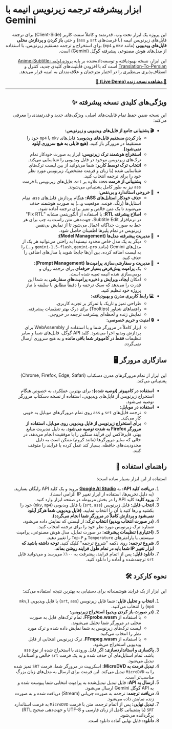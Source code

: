 # ابزار پیشرفته ترجمه زیرنویس انیمه با Gemini

<div dir="rtl">

این پروژه یک ابزار تحت وب، قدرتمند و کاملاً سمت کاربر (Client-Side) برای ترجمه فایل‌های زیرنویس انیمه (با فرمت‌های `srt` و `ass`) و حتی **باز کردن و پردازش محلی فایل‌های ویدیویی** (مانند `mkv` و `mp4`) برای استخراج و ترجمه مستقیم زیرنویس، با استفاده از مدل‌های هوش مصنوعی پیشرفته گوگل (Gemini) است.

این ابزار، نسخه بهبودیافته و توسعه‌داده‌شده بر پایه [پروژه اولیه Anime-Subtitle-Translation-To-Persian](https://github.com/Kthree-K3/Anime-Subtitle-Translation-To-Persian) است که با افزودن قابلیت‌های کلیدی جدید، کنترل و انعطاف‌پذیری بی‌نظیری را در اختیار مترجمان و علاقه‌مندان به انیمه قرار می‌دهد.

[**🚀 مشاهده نسخه زنده (Live Demo) 🚀**](https://kthree-k3.github.io/Anime-Subtitle-Translation-To-Persian-Webpage/)

</div>

---

<h2 align="right">✨ ویژگی‌های کلیدی نسخه پیشرفته</h2>

<div dir="rtl">
این نسخه ضمن حفظ تمام قابلیت‌های اصلی، ویژگی‌های جدید و قدرتمندی را معرفی می‌کند:
<ul>
  <li><b>🎬 پشتیبانی جامع از فایل‌های ویدیویی و زیرنویس:</b>
    <ul>
      <li><b>باز کردن مستقیم فایل‌های ویدیویی:</b> فایل‌های <code>mkv</code> یا <code>mp4</code> خود را مستقیماً در مرورگر باز کنید. <b>(هیچ فایلی به هیچ سروری آپلود نمی‌شود)</b>.</li>
      <li><b>استخراج هوشمند ترک زیرنویس:</b> ابزار به صورت خودکار تمام ترک‌های زیرنویس موجود در فایل ویدیویی را شناسایی می‌کند.</li>
      <li><b>انتخاب ترک توسط کاربر:</b> شما می‌توانید از بین لیست ترک‌های شناسایی شده (با زبان و فرمت مشخص)، زیرنویس مورد نظر خود را برای ترجمه انتخاب کنید.</li>
      <li><b>پشتیبانی از فرمت <code>ass</code>:</b> علاوه بر <code>srt</code>، فایل‌های زیرنویس با فرمت <code>ass</code> نیز به طور کامل پشتیبانی می‌شوند.</li>
    </ul>
  </li>
  <li><b>📄 خروجی استاندارد و بی‌نقص:</b>
    <ul>
      <li><b>حذف خودکار استایل‌های ASS:</b> هنگام پردازش فایل‌های <code>ass</code>، تمام استایل‌ها (رنگ، فونت، موقعیت و...) به صورت هوشمند حذف می‌شوند تا یک متن خالص و تمیز برای ترجمه آماده شود.</li>
      <li><b>اصلاح پیشرفته RTL:</b> با استفاده از الگوریتمی مشابه "Fix RTL" در نرم‌افزار Subtitle Edit، جهت‌دهی متن راست به چپ برای هر خط به صورت جداگانه اعمال می‌شود تا از نمایش بی‌نقص زیرنویس در تمام پلیرها اطمینان حاصل شود.</li>
    </ul>
  </li>
  <li><b>🧰 مدیریت پیشرفته مدل‌ها (Model Management):</b>
    <ul>
      <li>دیگر به یک مدل خاص محدود نیستید! به راحتی می‌توانید هر یک از مدل‌های Gemini (مانند <code>gemini-1.5-flash</code>, <code>gemini-pro</code> و...) را به لیست اضافه کرده، بین آن‌ها جابجا شوید یا مدل‌های اضافی را حذف کنید.</li>
    </ul>
  </li>
  <li><b>📝 مدیریت و سفارشی‌سازی پرامپت‌ها (Prompt Management):</b>
    <ul>
      <li>یک <b>پرامپت پیش‌فرض بسیار حرفه‌ای</b> برای ترجمه روان و بومی‌سازی شده انیمه تعبیه شده است.</li>
      <li>امکان <b>ایجاد، ویرایش و ذخیره پرامپت‌های سفارشی</b> به شما این قدرت را می‌دهد که سبک ترجمه را دقیقاً مطابق با سلیقه یا نیاز پروژه خود تنظیم کنید.</li>
    </ul>
  </li>
  <li><b>💻 رابط کاربری مدرن و بهبودیافته:</b>
    <ul>
      <li>طراحی تمیز و تاریک با تمرکز بر تجربه کاربری.</li>
      <li>راهنماهای شناور (Tooltips) برای درک بهتر تنظیمات پیشرفته.</li>
      <li>نمایش زنده و لحظه‌ای پیشرفت ترجمه در خروجی.</li>
    </ul>
  </li>
  <li><b>🔒 امنیت و حریم خصوصی:</b>
    <ul>
      <li>ابزار کاملاً در مرورگر شما و با استفاده از WebAssembly برای پردازش ویدیو اجرا می‌شود. کلید API گوگل، فایل‌های شما و سایر تنظیمات <b>فقط در کامپیوتر شما باقی مانده</b> و به هیچ سروری ارسال نمی‌گردد.</li>
    </ul>
  </li>
</ul>
</div>

<h2 align="right">🖥️ سازگاری مرورگر</h2>

<div dir="rtl">
این ابزار از تمام مرورگرهای مدرن دسکتاپ (Chrome, Firefox, Edge, Safari) پشتیبانی می‌کند.
<ul>
  <li><b>استفاده در کامپیوتر (توصیه شده):</b> برای بهترین عملکرد، به خصوص هنگام استخراج زیرنویس از فایل‌های ویدیویی، استفاده از نسخه دسکتاپ مرورگر توصیه می‌شود.</li>
  <li><b>استفاده در موبایل:</b>
    <ul>
      <li>ترجمه فایل‌های <code>srt</code> و <code>ass</code> روی تمام مرورگرهای موبایل به خوبی کار می‌کند.</li>
      <li><b>برای استخراج زیرنویس از فایل ویدیویی روی موبایل، استفاده از مرورگر Firefox به شدت توصیه می‌شود.</b> به دلیل مدیریت منابع بهتر، فایرفاکس این فرآیند سنگین را با موفقیت انجام می‌دهد، در حالی که سایر مرورگرها (مانند کروم) ممکن است به دلیل محدودیت‌های حافظه، بسیار کند عمل کرده یا فرآیند را متوقف کنند.</li>
    </ul>
  </li>
</ul>
</div>

<h2 align="right">🚀 راهنمای استفاده</h2>

<div dir="rtl">
استفاده از این ابزار بسیار ساده است:
<ol>
  <li><strong>دریافت کلید API:</strong> به <a href="https://aistudio.google.com/apikey" target="_blank"><strong>Google AI Studio</strong></a> بروید و یک کلید API رایگان بسازید. (به دلیل تحریم‌ها، استفاده از ابزار تغییر IP الزامی است).</li>
  <li><strong>ورود کلید:</strong> کلید API را در بخش مربوطه در صفحه ابزار وارد کنید.</li>
  <li><strong>انتخاب فایل:</strong> فایل زیرنویس (<code>srt</code>, <code>ass</code>) یا فایل ویدیویی (<code>mkv</code>, <code>mp4</code>) خود را بکشید و رها کنید یا آن را انتخاب نمایید. <strong>(فایل ویدیویی شما هرگز آپلود نمی‌شود و پردازش کاملاً در مرورگر شما انجام می‌گردد)</strong>.</li>
  <li><strong>(در صورت انتخاب ویدیو) انتخاب ترک:</strong> از لیستی که نمایش داده می‌شود، شماره ترک زیرنویس مورد نظر خود را برای ترجمه انتخاب کنید.</li>
  <li><strong>(اختیاری) تنظیمات پیشرفته:</strong> در صورت تمایل، مدل هوش مصنوعی، پرامپت سیستم، یا پارامترهای <code>Temperature</code> و <code>Top-P</code> را تغییر دهید.</li>
  <li><strong>شروع ترجمه:</strong> روی دکمه "شروع ترجمه" کلیک کنید. <strong>توجه داشته باشید که ابزار تغییر IP شما باید در تمام طول فرایند روشن بماند.</strong></li>
  <li><strong>دانلود فایل:</strong> پس از اتمام فرایند، پیشرفت به ۱۰۰٪ می‌رسد و می‌توانید فایل <code>srt</code> ترجمه‌شده و آماده را دانلود کنید.</li>
</ol>
</div>

<h2 align="right">🛠️ نحوه کارکرد</h2>

<div dir="rtl">
این ابزار از یک فرایند هوشمندانه برای دستیابی به بهترین نتیجه استفاده می‌کند:
<ol>
  <li><strong>انتخاب و تحلیل فایل:</strong> شما فایل زیرنویس (<code>srt</code>, <code>ass</code>) یا فایل ویدیویی (<code>mkv</code>, <code>mp4</code>) را انتخاب می‌کنید.</li>
  <li><strong>(در صورت باز کردن ویدیو) استخراج زیرنویس:</strong>
    <ul>
      <li>با استفاده از <b>FFprobe.wasm</b>، تمام ترک‌های فایل به صورت محلی در مرورگر شما تحلیل می‌شوند.</li>
      <li>لیست ترک‌های زیرنویس به شما نمایش داده شده و ترک مورد نظر را انتخاب می‌کنید.</li>
      <li>با استفاده از <b>FFmpeg.wasm</b>، ترک زیرنویس انتخابی از فایل ویدیویی استخراج می‌شود.</li>
    </ul>
  </li>
  <li><strong>پاکسازی و استانداردسازی:</strong> اگر فایل ورودی یا استخراج شده از نوع <code>ass</code> باشد، تمام استایل‌های آن حذف شده و به یک فرمت <code>srt</code> خالص و استاندارد تبدیل می‌شود.</li>
  <li><strong>تبدیل فرمت به MicroDVD:</strong> اسکریپت در مرورگر شما، فرمت <code>SRT</code> تمیز شده را به <code>MicroDVD</code> تبدیل می‌کند. این فرمت برای ارسال به مدل‌های زبان بزرگ مناسب‌تر است.</li>
  <li><strong>ارسال به API:</strong> فایل تبدیل تبدیل‌شده به پرامپت انتخابی شما پیوست شده و به API گوگل Gemini ارسال می‌شود.</li>
  <li><strong>دریافت ترجمه:</strong> ترجمه به صورت جریانی (Stream) دریافت شده و به صورت زنده نمایش داده می‌شود.</li>
  <li><strong>تبدیل نهایی:</strong> پس از اتمام ترجمه، متن با فرمت <code>MicroDVD</code> به فرمت استاندارد <code>SRT</code> (با پشتیبانی کامل از زبان فارسی و UTF-8 و جهت‌دهی صحیح RTL) برگردانده می‌شود.</li>
  <li><strong>دانلود:</strong> فایل نهایی آماده دانلود است.</li>
</ol>
</div>
